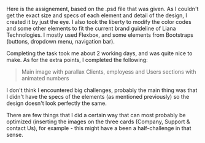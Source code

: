 Here is the assignement, based on the .psd file that was given.
As I couldn't get the exact size and specs of each element and detail of the design, I created it by just the eye.
I also took the liberty to modify the color codes and some other elements to fit the current brand guideline of Liana Technologies.
I mostly used Flexbox, and some elements from Bootstraps (buttons, dropdown menu, navigation bar).

Completing the task took me about 2 working days, and was quite nice to make.
As for the extra points, I completed the following:
> Main image with parallax
> Clients, employess and Users sections with animated numbers

I don't think I encountered big challenges, probably the main thing was that I didn't have the specs of the elements (as mentioned previously)
so the design doesn't look perfectly the same.

There are few things that I did a certain way that can most probably be optimized (inserting the images on the three cards
(Company, Support & contact Us), for example - this might have a been a half-challenge in that sense.
